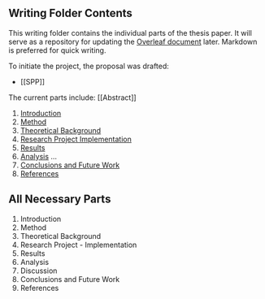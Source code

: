 ## **Writing Folder Contents**

This writing folder contains the individual parts of the thesis paper. It will serve as a repository for updating the [Overleaf document](https://www.overleaf.com/read/dbffjmbjdpkf#f0c6a6) later. Markdown is preferred for quick writing.

To initiate the project, the proposal was drafted:

- [[SPP]]

The current parts include:
[[Abstract]]
1. [Introduction](Introduction.md)
2. [Method](Method.md)
3. [Theoretical Background](Theoretical%20Background.md)
4. [Research Project Implementation](Research%20Project%20Implementation.md)
5. [Results](Results.md)
6. [Analysis](Analysis.md)
...
8.  [Conclusions and Future Work](Conclusions%20and%20Future%20Work.md)
9. [References](References.md)

## All Necessary Parts

1. Introduction
2. Method
3. Theoretical Background
4. Research Project - Implementation
5. Results
6. Analysis
7. Discussion
8. Conclusions and Future Work
9. References


